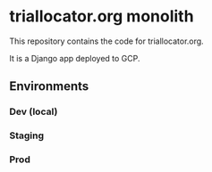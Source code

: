 # triallocator.org monolith

This repository contains the code for triallocator.org.

It is a Django app deployed to GCP.

## Environments

### Dev (local)

### Staging

### Prod

